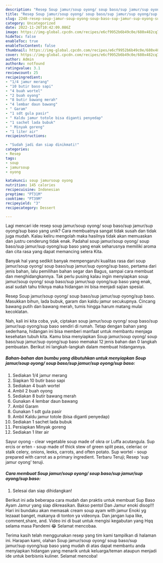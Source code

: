 ```yaml
---
description: "Resep Soup jamur/soup oyong/ soup baso/sup jamur/sup oyong/sup baso yang Enak"
title: "Resep Soup jamur/soup oyong/ soup baso/sup jamur/sup oyong/sup baso yang Enak"
slug: 2248-resep-soup-jamur-soup-oyong-soup-baso-sup-jamur-sup-oyong-sup-baso-yang-enak
category: Uncategorized
date: 2022-11-26T10:42:09.086Z
image: https://img-global.cpcdn.com/recipes/e6cf9952b6b49c0e/680x482cq70/soup-jamursoup-oyong-soup-basosup-jamursup-oyongsup-baso-foto-resep-utama.jpg
hideToc: false
enableToc: true
enableTocContent: false
thumbnail: https://img-global.cpcdn.com/recipes/e6cf9952b6b49c0e/680x482cq70/soup-jamursoup-oyong-soup-basosup-jamursup-oyongsup-baso-foto-resep-utama.jpg
cover: https://img-global.cpcdn.com/recipes/e6cf9952b6b49c0e/680x482cq70/soup-jamursoup-oyong-soup-basosup-jamursup-oyongsup-baso-foto-resep-utama.jpg
author: Admin
authorAv: notfound
ratingvalue: 3.1
reviewcount: 25
recipeingredient:
- "1/4 jamur merang"
- "10 butir baso sapi"
- "4 buah wortel"
- "2 buah oyong"
- "8 butir bawang merah"
- "4 lembar daun bawang"
- " Garam"
- "1 sdt gula pasir"
- " Kaldu jamur totole bisa diganti penyedap"
- "1 sachet lada bubuk"
- " Minyak goreng"
- "1 liter air"
recipeinstructions:

- "Sudah jadi dan siap dinikmati!"
categories:
- Resep
tags:
- soup
- jamursoup
- oyong

katakunci: soup jamursoup oyong 
nutrition: 145 calories
recipecuisine: Indonesian
preptime: "PT31M"
cooktime: "PT39M"
recipeyield: "3"
recipecategory: Dessert

---
```





Lagi mencari ide resep soup jamur/soup oyong/ soup baso/sup jamur/sup oyong/sup baso yang unik? Cara membuatnya sangat tidak susah dan tidak juga mudah. Kalau keliru mengolah maka hasilnya tidak akan memuaskan dan justru cenderung tidak enak. Padahal soup jamur/soup oyong/ soup baso/sup jamur/sup oyong/sup baso yang enak seharusnya memiliki aroma dan cita rasa yang dapat memancing selera Kita.





Banyak hal yang sedikit banyak mempengaruhi kualitas rasa dari soup jamur/soup oyong/ soup baso/sup jamur/sup oyong/sup baso, pertama dari jenis bahan, lalu pemilihan bahan segar dan Bagus, sampai cara membuat dan menghidangkannya. Tak perlu pusing kalau ingin menyiapkan soup jamur/soup oyong/ soup baso/sup jamur/sup oyong/sup baso yang enak,      asal sudah tahu triknya maka hidangan ini bisa menjadi sajian spesial.














Resep Soup jamur/soup oyong/ soup baso/sup jamur/sup oyong/sup baso. Masukkan bihun, lada bubuk, garam dan kaldu jamur secukupnya. Cincang bawang putih dan bawang merah, tumis hingga harum matang mulai kecoklatan.






Nah, kali ini kita coba, yuk, ciptakan soup jamur/soup oyong/ soup baso/sup jamur/sup oyong/sup baso sendiri di rumah. Tetap dengan bahan yang sederhana, hidangan ini bisa memberi manfaat untuk membantu menjaga kesehatan tubuh kita. Kamu bisa menyiapkan Soup jamur/soup oyong/ soup baso/sup jamur/sup oyong/sup baso memakai 12 jenis bahan dan 0 langkah pembuatan. Berikut ini langkah-langkah dalam membuat hidangannya.

<!--inarticleads1-->

##### Bahan-bahan dan bumbu yang dibutuhkan untuk menyiapkan Soup jamur/soup oyong/ soup baso/sup jamur/sup oyong/sup baso:

1. Sediakan 1/4 jamur merang
1. Siapkan 10 butir baso sapi
1. Sediakan 4 buah wortel
1. Ambil 2 buah oyong
1. Sediakan 8 butir bawang merah
1. Gunakan 4 lembar daun bawang
1. Ambil  Garam
1. Gunakan 1 sdt gula pasir
1. Ambil  Kaldu jamur totole (bisa diganti penyedap)
1. Sediakan 1 sachet lada bubuk
1. Persiapkan  Minyak goreng
1. Sediakan 1 liter air


Sayur oyong - clear vegetable soup made of okra or Luffa acutangula. Sup ercis or erten - soup made of thick stew of green split peas, celeriac or stalk celery, onions, leeks, carrots, and often potato. Sup wortel - soup prepared with carrot as a primary ingredient. Terbaru Teruji; Resep &#39;sup jamur oyong&#39; teruji. 

<!--inarticleads2-->

##### Cara membuat Soup jamur/soup oyong/ soup baso/sup jamur/sup oyong/sup baso:


1. Selesai dan siap dihidangkan!

Berikut ini ada beberapa cara mudah dan praktis untuk membuat Sup Baso Ayam Jamur yang siap dikreasikan. Bakso pentol Dan Jamur enoki disop!!! Hari ini bundaku akan memasak cream soup ayam with jamur Enoki yg lezaaat banget, makanya di tonton ya videonya. Dan jangan lupa like, comment,share, and. Video ini di buat untuk mengisi kegabutan yang Hqq selama masa Pandemi 😂 Selamat mencobaa. 

Terima kasih telah menggunakan resep yang tim kami tampilkan di halaman ini. Harapan kami, olahan Soup jamur/soup oyong/ soup baso/sup jamur/sup oyong/sup baso yang mudah di atas dapat membantu anda menyiapkan hidangan yang menarik untuk keluarga/teman ataupun menjadi ide untuk berbisnis kuliner. Selamat mencoba!
